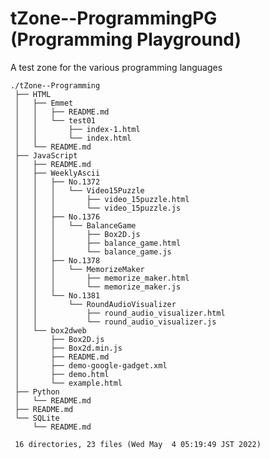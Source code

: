 # tZone--ProgrammingPG (Programming Playground)

A test zone for the various programming languages


    ./tZone--Programming
     ├── HTML
     │   ├── Emmet
     │   │   ├── README.md
     │   │   └── test01
     │   │       ├── index-1.html
     │   │       └── index.html
     │   └── README.md
     ├── JavaScript
     │   ├── README.md
     │   ├── WeeklyAscii
     │   │   ├── No.1372
     │   │   │   └── Video15Puzzle
     │   │   │       ├── video_15puzzle.html
     │   │   │       └── video_15puzzle.js
     │   │   ├── No.1376
     │   │   │   └── BalanceGame
     │   │   │       ├── Box2D.js
     │   │   │       ├── balance_game.html
     │   │   │       └── balance_game.js
     │   │   ├── No.1378
     │   │   │   └── MemorizeMaker
     │   │   │       ├── memorize_maker.html
     │   │   │       └── memorize_maker.js
     │   │   └── No.1381
     │   │       └── RoundAudioVisualizer
     │   │           ├── round_audio_visualizer.html
     │   │           └── round_audio_visualizer.js
     │   └── box2dweb
     │       ├── Box2D.js
     │       ├── Box2d.min.js
     │       ├── README.md
     │       ├── demo-google-gadget.xml
     │       ├── demo.html
     │       └── example.html
     ├── Python
     │   └── README.md
     ├── README.md
     └── SQLite
         └── README.md
     
     16 directories, 23 files (Wed May  4 05:19:49 JST 2022)

